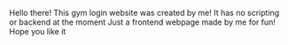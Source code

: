 Hello there! This gym login website was created by me!
It has no scripting or backend at the moment
Just a frontend webpage made by me for fun!
Hope you like it
